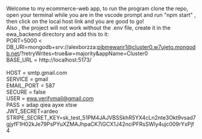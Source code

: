 <br> Welcome to my ecommerce-web app, to run the program clone the repo, open your terminal while you are in the vscode prompt and run "npm start" , then click on the local host link and you are good to go!
<br> Also , the project will not work without the .env file, create it in the ewa_backend directory and add this to it: 
<br> PORT=5000 <
 <br> DB_URI=mongodb+srv://alexborzza:pibmewanr1@cluster0.w7ujeto.mongodb.net/?retryWrites=true&w=majority&appName=Cluster0 
 <br> BASE_URL = http://localhost:5173/  
 <br> HOST = smtp.gmail.com 
 <br> SERVICE = gmail 
<br> EMAIL_PORT = 587 
<br> SECURE = false 
<br> USER = ewa.verifymail@gmail.com 
<br> PASS = adap qiea ayxe xtsw 
<br> JWT_SECRET=ardeo 
<br> STRIPE_SECRET_KEY=sk_test_51PM4JAJVBSSkhR5YX4cLn2nte3Okt9vsad7gjyfF1H02kJe79PsPYuXZMAJhpaCK7iGCX1J42nciPFRsSWly4ujc009rYxPjf4 
